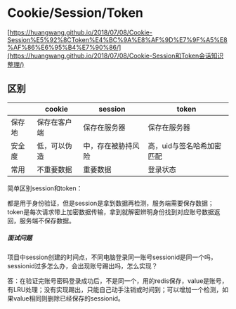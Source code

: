 # Cookie/Session/Token

  [https://huangwang.github.io/2018/07/08/Cookie-Session%E5%92%8CToken%E4%BC%9A%E8%AF%9D%E7%9F%A5%E8%AF%86%E6%95%B4%E7%90%86/](https://huangwang.github.io/2018/07/08/Cookie-Session和Token会话知识整理/) 

## 区别

|        | cookie       | session            | token                     |
| ------ | ------------ | ------------------ | ------------------------- |
| 保存地 | 保存在客户端 | 保存在服务器       | 保存在服务器              |
| 安全度 | 低，可以伪造 | 中，存在被胁持风险 | 高，uid与签名哈希加密匹配 |
| 常用   | 不重要数据   | 重要数据           | 登录状态                  |

简单区别session和token：

都是用于身份验证，但是session是拿到数据再检测，服务端需要保存数据；token是每次请求带上加密数据传输，拿到就解密辨明身份找到对应账号数据返回，服务端不保存数据。

##### 面试问题

项目中session创建的时间点，不同电脑登录同一账号sessionid是同一个吗，sessionid过多怎么办，会出现账号踢出吗，怎么实现？

答：在验证完账号密码登录成功后，不是同一个，用的redis保存，value是账号，有LRU处理；没有实现踢出，只能自己动手注销或时间到；可以增加一个检测，如果value相同则删除已经保存的sessionid。

